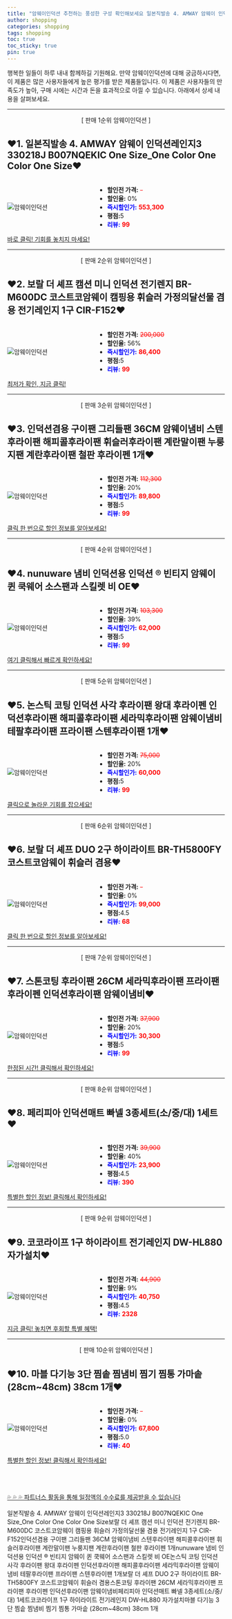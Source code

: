 ```yaml
---
title: "암웨이인덕션 추천하는 풍성한 구성 확인해보세요 일본직발송 4. AMWAY 암웨이 인덕션레인지3"
author: shopping
categories: shopping
tags: shopping
toc: true
toc_sticky: true
pin: true
---
```

행복한 일들이 하루 내내 함께하길 기원해요. 만약 암웨이인덕션에 대해 궁금하시다면,  이 제품은 많은 사용자들에게 높은 평가를 받은 제품들입니다. 이 제품은 사용자들의 만족도가 높아, 구매 시에는 시간과 돈을 효과적으로 아낄 수 있습니다. 아래에서 상세 내용을 살펴보세요.

---
<p class="toplist" style="margin: 0 auto; display: block; width: fit-content;">[ 판매 1순위 암웨이인덕션 ]</p>

<h2><strong>❤️1. 일본직발송 4. AMWAY 암웨이 인덕션레인지3 330218J B007NQEKIC One Size_One Color One Color One Size❤️</strong></h2>

<div style="display: flex; align-items: center;">
    <div style="flex: 0.4;">
        <img src="https://thumbnail9.coupangcdn.com/thumbnails/remote/230x230ex/image/vendor_inventory/0c93/a6dd2c93a1ab3aab3280f66d1570a7a3821ff41c9888d6cf52771569aea7.jpg" alt="암웨이인덕션" style="max-width: 100%;">
    </div>
    <div style="flex: 0.6; margin-left: 10px;">
        <ul>
            <li><strong>할인전 가격:</strong> <del style="color: red;">-</del></li>
            <li><strong>할인율:</strong> 0%</li>
            <li><span style='color:blue'><strong>즉시할인가:</strong></span> <span style='color:red'><strong>553,300</strong></span></li>
            <li><strong>평점:</strong>5</li>
            <li><span style='color:blue'><strong>리뷰:</strong></span> <span style='color:red'><strong>99</strong></span></li>
        </ul>
    </div>
</div>
<div class="center">
    <a href="https://William4Davisa.github.io?lptag=AF9450613&subid=githubio&pageKey=5850589136&traceid=V0-153&itemId=10178965371&vendorItemId=77461416754" class="myButton">
        바로 클릭! 기회를 놓치지 마세요!
    </a>
</div>


---
<p class="toplist" style="margin: 0 auto; display: block; width: fit-content;">[ 판매 2순위 암웨이인덕션 ]</p>

<h2><strong>❤️2. 보랄 더 셰프 캠션 미니 인덕션 전기렌지 BR-M600DC 코스트코암웨이 캠핑용 휘슬러 가정의달선물 겸용 전기레인지 1구 CIR-F152❤️</strong></h2>

<div style="display: flex; align-items: center;">
    <div style="flex: 0.4;">
        <img src="https://thumbnail10.coupangcdn.com/thumbnails/remote/230x230ex/image/vendor_inventory/fe34/f7b3ddb1c00c8bcf4d9c84873961cc17db95d49217608371766c52b7a082.png" alt="암웨이인덕션" style="max-width: 100%;">
    </div>
    <div style="flex: 0.6; margin-left: 10px;">
        <ul>
            <li><strong>할인전 가격:</strong> <del style="color: red;">200,000</del></li>
            <li><strong>할인율:</strong> 56%</li>
            <li><span style='color:blue'><strong>즉시할인가:</strong></span> <span style='color:red'><strong>86,400</strong></span></li>
            <li><strong>평점:</strong>5</li>
            <li><span style='color:blue'><strong>리뷰:</strong></span> <span style='color:red'><strong>99</strong></span></li>
        </ul>
    </div>
</div>
<div class="center">
    <a href="https://William4Davisa.github.io?lptag=AF9450613&subid=githubio&pageKey=5270518409&traceid=V0-153&itemId=7509896603&vendorItemId=74800620870" class="myButton">
        최저가 확인, 지금 클릭!
    </a>
</div>


---
<p class="toplist" style="margin: 0 auto; display: block; width: fit-content;">[ 판매 3순위 암웨이인덕션 ]</p>

<h2><strong>❤️3. 인덕션겸용 구이팬 그리들팬 36CM 암웨이냄비 스텐후라이팬 해피콜후라이팬 휘슬러후라이팬 계란말이팬 누룽지팬 계란후라이팬 철판 후라이펜 1개❤️</strong></h2>

<div style="display: flex; align-items: center;">
    <div style="flex: 0.4;">
        <img src="https://thumbnail8.coupangcdn.com/thumbnails/remote/230x230ex/image/vendor_inventory/faae/5739db1bf25cf8446c5653486fcba061a0d3613da57b70c53addfbfc5616.jpg" alt="암웨이인덕션" style="max-width: 100%;">
    </div>
    <div style="flex: 0.6; margin-left: 10px;">
        <ul>
            <li><strong>할인전 가격:</strong> <del style="color: red;">112,300</del></li>
            <li><strong>할인율:</strong> 20%</li>
            <li><span style='color:blue'><strong>즉시할인가:</strong></span> <span style='color:red'><strong>89,800</strong></span></li>
            <li><strong>평점:</strong>5</li>
            <li><span style='color:blue'><strong>리뷰:</strong></span> <span style='color:red'><strong>99</strong></span></li>
        </ul>
    </div>
</div>
<div class="center">
    <a href="https://William4Davisa.github.io?lptag=AF9450613&subid=githubio&pageKey=8037774875&traceid=V0-153&itemId=22493559607&vendorItemId=89535742303" class="myButton">
        클릭 한 번으로 할인 정보를 알아보세요!
    </a>
</div>


---
<p class="toplist" style="margin: 0 auto; display: block; width: fit-content;">[ 판매 4순위 암웨이인덕션 ]</p>

<h2><strong>❤️4. nunuware 냄비 인덕션용 인덕션 ® 빈티지 암웨이 퀸 쿡웨어 소스팬과 스킬렛 비 OE❤️</strong></h2>

<div style="display: flex; align-items: center;">
    <div style="flex: 0.4;">
        <img src="https://thumbnail6.coupangcdn.com/thumbnails/remote/230x230ex/image/vendor_inventory/4272/cdd66577a61709a06e998f14596381af813456cace62b277968dcfe94f58.jpg" alt="암웨이인덕션" style="max-width: 100%;">
    </div>
    <div style="flex: 0.6; margin-left: 10px;">
        <ul>
            <li><strong>할인전 가격:</strong> <del style="color: red;">103,300</del></li>
            <li><strong>할인율:</strong> 39%</li>
            <li><span style='color:blue'><strong>즉시할인가:</strong></span> <span style='color:red'><strong>62,000</strong></span></li>
            <li><strong>평점:</strong>5</li>
            <li><span style='color:blue'><strong>리뷰:</strong></span> <span style='color:red'><strong>99</strong></span></li>
        </ul>
    </div>
</div>
<div class="center">
    <a href="https://William4Davisa.github.io?lptag=AF9450613&subid=githubio&pageKey=8201250917&traceid=V0-153&itemId=23508412951&vendorItemId=90767252222" class="myButton">
        여기 클릭해서 빠르게 확인하세요!
    </a>
</div>


---
<p class="toplist" style="margin: 0 auto; display: block; width: fit-content;">[ 판매 5순위 암웨이인덕션 ]</p>

<h2><strong>❤️5. 논스틱 코팅 인덕션 사각 후라이팬 왕대 후라이펜 인덕션후라이팬 해피콜후라이팬 세라믹후라이팬 암웨이냄비 테팔후라이팬 프라이팬 스텐후라이팬 1개❤️</strong></h2>

<div style="display: flex; align-items: center;">
    <div style="flex: 0.4;">
        <img src="https://thumbnail9.coupangcdn.com/thumbnails/remote/230x230ex/image/vendor_inventory/e7d4/c8ee11d5ddfacaf7721ca4a4f6b50593097a6b6736087bcbec2d8db21e52.jpg" alt="암웨이인덕션" style="max-width: 100%;">
    </div>
    <div style="flex: 0.6; margin-left: 10px;">
        <ul>
            <li><strong>할인전 가격:</strong> <del style="color: red;">75,000</del></li>
            <li><strong>할인율:</strong> 20%</li>
            <li><span style='color:blue'><strong>즉시할인가:</strong></span> <span style='color:red'><strong>60,000</strong></span></li>
            <li><strong>평점:</strong>5</li>
            <li><span style='color:blue'><strong>리뷰:</strong></span> <span style='color:red'><strong>99</strong></span></li>
        </ul>
    </div>
</div>
<div class="center">
    <a href="https://William4Davisa.github.io?lptag=AF9450613&subid=githubio&pageKey=8037640268&traceid=V0-153&itemId=22492988828&vendorItemId=89535174657" class="myButton">
        클릭으로 놀라운 기회를 잡으세요!
    </a>
</div>


---
<p class="toplist" style="margin: 0 auto; display: block; width: fit-content;">[ 판매 6순위 암웨이인덕션 ]</p>

<h2><strong>❤️6. 보랄 더 셰프 DUO 2구 하이라이트 BR-TH5800FY 코스트코암웨이 휘슬러 겸용❤️</strong></h2>

<div style="display: flex; align-items: center;">
    <div style="flex: 0.4;">
        <img src="https://thumbnail7.coupangcdn.com/thumbnails/remote/230x230ex/image/vendor_inventory/9f91/5651a371709c78a4e2dff0f05853ee22ca331843c0bc936f42f7ae8bba67.jpg" alt="암웨이인덕션" style="max-width: 100%;">
    </div>
    <div style="flex: 0.6; margin-left: 10px;">
        <ul>
            <li><strong>할인전 가격:</strong> <del style="color: red;">-</del></li>
            <li><strong>할인율:</strong> 0%</li>
            <li><span style='color:blue'><strong>즉시할인가:</strong></span> <span style='color:red'><strong>99,000</strong></span></li>
            <li><strong>평점:</strong>4.5</li>
            <li><span style='color:blue'><strong>리뷰:</strong></span> <span style='color:red'><strong>68</strong></span></li>
        </ul>
    </div>
</div>
<div class="center">
    <a href="https://William4Davisa.github.io?lptag=AF9450613&subid=githubio&pageKey=6335243330&traceid=V0-153&itemId=13265234172&vendorItemId=81835920611" class="myButton">
        클릭 한 번으로 할인 정보를 알아보세요!
    </a>
</div>


---
<p class="toplist" style="margin: 0 auto; display: block; width: fit-content;">[ 판매 7순위 암웨이인덕션 ]</p>

<h2><strong>❤️7. 스톤코팅 후라이팬 26CM 세라믹후라이팬 프라이팬 후라이펜 인덕션후라이팬 암웨이냄비❤️</strong></h2>

<div style="display: flex; align-items: center;">
    <div style="flex: 0.4;">
        <img src="https://thumbnail6.coupangcdn.com/thumbnails/remote/230x230ex/image/vendor_inventory/8b2d/e8b25af4e37fe7911360bdc028151c1434fc689050d70133954b2fc90102.jpg" alt="암웨이인덕션" style="max-width: 100%;">
    </div>
    <div style="flex: 0.6; margin-left: 10px;">
        <ul>
            <li><strong>할인전 가격:</strong> <del style="color: red;">37,900</del></li>
            <li><strong>할인율:</strong> 20%</li>
            <li><span style='color:blue'><strong>즉시할인가:</strong></span> <span style='color:red'><strong>30,300</strong></span></li>
            <li><strong>평점:</strong>5</li>
            <li><span style='color:blue'><strong>리뷰:</strong></span> <span style='color:red'><strong>99</strong></span></li>
        </ul>
    </div>
</div>
<div class="center">
    <a href="https://William4Davisa.github.io?lptag=AF9450613&subid=githubio&pageKey=8090291367&traceid=V0-153&itemId=22847368156&vendorItemId=89883999370" class="myButton">
        한정된 시간! 클릭해서 확인하세요!
    </a>
</div>


---
<p class="toplist" style="margin: 0 auto; display: block; width: fit-content;">[ 판매 8순위 암웨이인덕션 ]</p>

<h2><strong>❤️8. 페리피아 인덕션매트 빠넬 3종세트(소/중/대) 1세트❤️</strong></h2>

<div style="display: flex; align-items: center;">
    <div style="flex: 0.4;">
        <img src="https://thumbnail8.coupangcdn.com/thumbnails/remote/230x230ex/image/vendor_inventory/4b5e/cc0586a8d39e61c586ebf97712ca3d0a46fcdc6b79396e0a4002aeab8e38.jpg" alt="암웨이인덕션" style="max-width: 100%;">
    </div>
    <div style="flex: 0.6; margin-left: 10px;">
        <ul>
            <li><strong>할인전 가격:</strong> <del style="color: red;">39,900</del></li>
            <li><strong>할인율:</strong> 40%</li>
            <li><span style='color:blue'><strong>즉시할인가:</strong></span> <span style='color:red'><strong>23,900</strong></span></li>
            <li><strong>평점:</strong>4.5</li>
            <li><span style='color:blue'><strong>리뷰:</strong></span> <span style='color:red'><strong>390</strong></span></li>
        </ul>
    </div>
</div>
<div class="center">
    <a href="https://William4Davisa.github.io?lptag=AF9450613&subid=githubio&pageKey=6603220175&traceid=V0-153&itemId=14943322368&vendorItemId=82166964718" class="myButton">
        특별한 할인 정보! 클릭해서 확인하세요!
    </a>
</div>


---
<p class="toplist" style="margin: 0 auto; display: block; width: fit-content;">[ 판매 9순위 암웨이인덕션 ]</p>

<h2><strong>❤️9. 코코라이프 1구 하이라이트 전기레인지 DW-HL880 자가설치❤️</strong></h2>

<div style="display: flex; align-items: center;">
    <div style="flex: 0.4;">
        <img src="https://thumbnail9.coupangcdn.com/thumbnails/remote/230x230ex/image/vendor_inventory/a584/57aaa6da3ef22bcb1a1de078f1dd754a82508467a7b6da14e7f3eb39cb10.png" alt="암웨이인덕션" style="max-width: 100%;">
    </div>
    <div style="flex: 0.6; margin-left: 10px;">
        <ul>
            <li><strong>할인전 가격:</strong> <del style="color: red;">44,900</del></li>
            <li><strong>할인율:</strong> 9%</li>
            <li><span style='color:blue'><strong>즉시할인가:</strong></span> <span style='color:red'><strong>40,750</strong></span></li>
            <li><strong>평점:</strong>4.5</li>
            <li><span style='color:blue'><strong>리뷰:</strong></span> <span style='color:red'><strong>2328</strong></span></li>
        </ul>
    </div>
</div>
<div class="center">
    <a href="https://William4Davisa.github.io?lptag=AF9450613&subid=githubio&pageKey=33011413&traceid=V0-153&itemId=124184169&vendorItemId=84924196441" class="myButton">
        지금 클릭! 놓치면 후회할 특별 혜택!
    </a>
</div>


---
<p class="toplist" style="margin: 0 auto; display: block; width: fit-content;">[ 판매 10순위 암웨이인덕션 ]</p>

<h2><strong>❤️10. 마블 다기능 3단 찜솥 찜냄비 찜기 찜통 가마솥 (28cm~48cm) 38cm 1개❤️</strong></h2>

<div style="display: flex; align-items: center;">
    <div style="flex: 0.4;">
        <img src="https://thumbnail7.coupangcdn.com/thumbnails/remote/230x230ex/image/vendor_inventory/fd02/5500e5d7d4f2904d0cb04e54c8c28b33cdcb382f2df59e4377f43afc8516.jpg" alt="암웨이인덕션" style="max-width: 100%;">
    </div>
    <div style="flex: 0.6; margin-left: 10px;">
        <ul>
            <li><strong>할인전 가격:</strong> <del style="color: red;">-</del></li>
            <li><strong>할인율:</strong> 0%</li>
            <li><span style='color:blue'><strong>즉시할인가:</strong></span> <span style='color:red'><strong>67,800</strong></span></li>
            <li><strong>평점:</strong>5.0</li>
            <li><span style='color:blue'><strong>리뷰:</strong></span> <span style='color:red'><strong>40</strong></span></li>
        </ul>
    </div>
</div>
<div class="center">
    <a href="https://William4Davisa.github.io?lptag=AF9450613&subid=githubio&pageKey=6964910042&traceid=V0-153&itemId=16969187085&vendorItemId=84146025195" class="myButton">
        특별한 할인 정보! 클릭해서 확인하세요!
    </a>
</div>

<br><br><br>[💦 💦 💦 파트너스 활동을 통해 일정액의 수수료를 제공받을 수 있습니다](https://link.coupang.com/a/bcpT2c)<br><br>일본직발송 4. AMWAY 암웨이 인덕션레인지3 330218J B007NQEKIC One Size_One Color One Color One Size보랄 더 셰프 캠션 미니 인덕션 전기렌지 BR-M600DC 코스트코암웨이 캠핑용 휘슬러 가정의달선물 겸용 전기레인지 1구 CIR-F152인덕션겸용 구이팬 그리들팬 36CM 암웨이냄비 스텐후라이팬 해피콜후라이팬 휘슬러후라이팬 계란말이팬 누룽지팬 계란후라이팬 철판 후라이펜 1개nunuware 냄비 인덕션용 인덕션 ® 빈티지 암웨이 퀸 쿡웨어 소스팬과 스킬렛 비 OE논스틱 코팅 인덕션 사각 후라이팬 왕대 후라이펜 인덕션후라이팬 해피콜후라이팬 세라믹후라이팬 암웨이냄비 테팔후라이팬 프라이팬 스텐후라이팬 1개보랄 더 셰프 DUO 2구 하이라이트 BR-TH5800FY 코스트코암웨이 휘슬러 겸용스톤코팅 후라이팬 26CM 세라믹후라이팬 프라이팬 후라이펜 인덕션후라이팬 암웨이냄비페리피아 인덕션매트 빠넬 3종세트(소/중/대) 1세트코코라이프 1구 하이라이트 전기레인지 DW-HL880 자가설치마블 다기능 3단 찜솥 찜냄비 찜기 찜통 가마솥 (28cm~48cm) 38cm 1개